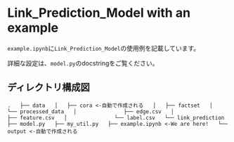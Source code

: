 # Link_Prediction_Model with an example

`example.ipynb`に`Link_Prediction_Model`の使用例を記載しています。

詳細な設定は、`model.py`のdocstringをご覧ください。

## ディレクトリ構成図
`
.  
├── data  
│   ├── cora <-自動で作成される  
│   ├── factset  
│         └── processed_data  
│               ├── edge.csv  
│               ├── feature.csv  
│               └── label.csv  
└── link_prediction  
      ├── model.py  
      ├── my_util.py  
      ├── example.ipynb <-We are here!  
      └── output <-自動で作成される
`
